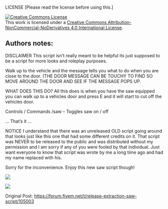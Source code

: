 LICENSE [Please read the license before using this.]

<a rel="license" href="http://creativecommons.org/licenses/by-nc-nd/4.0/"><img alt="Creative Commons License" style="border-width:0" src="https://i.creativecommons.org/l/by-nc-nd/4.0/88x31.png" /></a><br />This work is licensed under a <a rel="license" href="http://creativecommons.org/licenses/by-nc-nd/4.0/">Creative Commons Attribution-NonCommercial-NoDerivatives 4.0 International License</a>.

## Authors notes:

DISCLAIMER
This script isn’t really meant to be helpful its just supposed to be a script for more looks and roleplay purposes.

Walk up to the vehicle and the message tells you what to do when you are close to the door. (THE DOOR MESSAGE CAN BE TOUCHY TO FIND SO MOVE AROUND THE DOOR AND SEE IF THE MESSAGE POPS UP.

WHAT DOES THIS DO?
All this does is when you have the saw equipped you can walk up to a vehicles door and press E and it will start to cut off the vehicles door.

Controls / Commands
/saw – Toggles saw on / off

… That’s it …

NOTICE
I understand that there was an unreleased OLD script going around that looks just like this one that had some different credits on it. That script was NEVER to be released to the public and was distributed without my permission and I am sorry if any of you were fooled by that individual. Just want everyone to know that script was wrote by me a long time ago and had my name replaced with his.

Sorry for the inconvenience. Enjoy this new saw script though!

![](https://cdn.discordapp.com/attachments/423687997221896192/439629759580995595/unknown.png)

![](https://cdn.discordapp.com/attachments/335918573673250817/439988712814673950/Capture.PNG)

Original Post: https://forum.fivem.net/t/release-extraction-saw-script/105003
